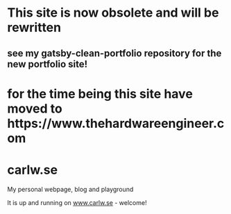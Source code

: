 <h1>This site is now obsolete and will be rewritten</h1>
<h2>see my gatsby-clean-portfolio repository for the new portfolio site!</h2>

<h1>for the time being this site have moved to https://www.thehardwareengineer.com</h1>


# carlw.se
My personal webpage, blog and playground

It is up and running on www.carlw.se - welcome!
